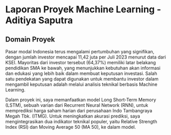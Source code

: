 # Laporan Proyek Machine Learning - Aditiya Saputra

## Domain Proyek

Pasar modal Indonesia terus mengalami pertumbuhan yang signifikan, dengan jumlah investor mencapai 11,42 juta per Juli 2023 menurut data dari KSEI. Mayoritas dari investor tersebut (64,37%) memiliki latar belakang pendidikan SMA ke bawah, yang menunjukkan kebutuhan akan informasi dan edukasi yang lebih baik dalam membuat keputusan investasi. Salah satu pendekatan yang dapat digunakan untuk membantu investor dalam mengambil keputusan adalah melalui analisis teknikal berbasis Machine Learning.

Dalam proyek ini, saya memanfaatkan model Long Short-Term Memory (LSTM), sebuah varian dari Recurrent Neural Network (RNN), untuk memprediksi harga saham harian dari perusahaan Indo Tambangraya Megah Tbk. (ITMG). Untuk meningkatkan akurasi prediksi, saya mengintegrasikan dua indikator teknikal populer, yaitu Relative Strength Index (RSI) dan Moving Average 50 (MA 50), ke dalam model.

